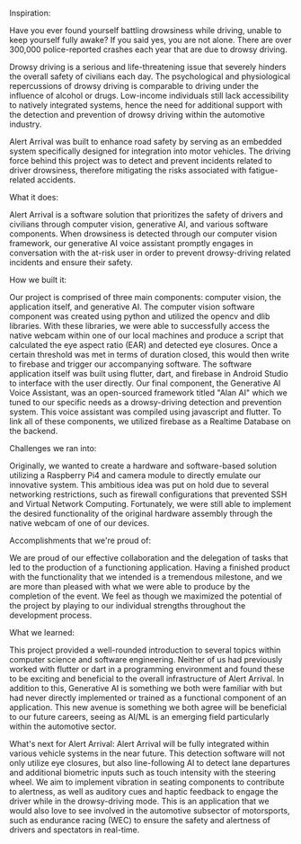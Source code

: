 Inspiration:

Have you ever found yourself battling drowsiness while driving, unable to keep yourself fully awake? If you said yes, you are not alone. There are over 300,000 police-reported crashes each year that are due to drowsy driving.

Drowsy driving is a serious and life-threatening issue that severely hinders the overall safety of civilians each day. The psychological and physiological repercussions of drowsy driving is comparable to driving under the influence of alcohol or drugs. Low-income individuals still lack accessibility to natively integrated systems, hence the need for additional support with the detection and prevention of drowsy driving within the automotive industry.

Alert Arrival was built to enhance road safety by serving as an embedded system specifically designed for integration into motor vehicles. The driving force behind this project was to detect and prevent incidents related to driver drowsiness, therefore mitigating the risks associated with fatigue-related accidents.

What it does:

Alert Arrival is a software solution that prioritizes the safety of drivers and civilians through computer vision, generative AI, and various software components. When drowsiness is detected through our computer vision framework, our generative AI voice assistant promptly engages in conversation with the at-risk user in order to prevent drowsy-driving related incidents and ensure their safety.

How we built it:

Our project is comprised of three main components: computer vision, the application itself, and generative AI. The computer vision software component was created using python and utilized the opencv and dlib libraries. With these libraries, we were able to successfully access the native webcam within one of our local machines and produce a script that calculated the eye aspect ratio (EAR) and detected eye closures. Once a certain threshold was met in terms of duration closed, this would then write to firebase and trigger our accompanying software. The software application itself was built using flutter, dart, and firebase in Android Studio to interface with the user directly. Our final component, the Generative AI Voice Assistant, was an open-sourced framework titled "Alan AI" which we tuned to our specific needs as a drowsy-driving detection and prevention system. This voice assistant was compiled using javascript and flutter. To link all of these components, we utilized firebase as a Realtime Database on the backend.

Challenges we ran into:

Originally, we wanted to create a hardware and software-based solution utilizing a Raspberry Pi4 and camera module to directly emulate our innovative system. This ambitious idea was put on hold due to several networking restrictions, such as firewall configurations that prevented SSH and Virtual Network Computing. Fortunately, we were still able to implement the desired functionality of the original hardware assembly through the native webcam of one of our devices.

Accomplishments that we're proud of:

We are proud of our effective collaboration and the delegation of tasks that led to the production of a functioning application. Having a finished product with the functionality that we intended is a tremendous milestone, and we are more than pleased with what we were able to produce by the completion of the event. We feel as though we maximized the potential of the project by playing to our individual strengths throughout the development process.

What we learned:

This project provided a well-rounded introduction to several topics within computer science and software engineering. Neither of us had previously worked with flutter or dart in a programming environment and found these to be exciting and beneficial to the overall infrastructure of Alert Arrival. In addition to this, Generative AI is something we both were familiar with but had never directly implemented or trained as a functional component of an application. This new avenue is something we both agree will be beneficial to our future careers, seeing as AI/ML is an emerging field particularly within the automotive sector.

What's next for Alert Arrival:
Alert Arrival will be fully integrated within various vehicle systems in the near future. This detection software will not only utilize eye closures, but also line-following AI to detect lane departures and additional biometric inputs such as touch intensity with the steering wheel. We aim to implement vibration in seating components to contribute to alertness, as well as auditory cues and haptic feedback to engage the driver while in the drowsy-driving mode. This is an application that we would also love to see involved in the automotive subsector of motorsports, such as endurance racing (WEC) to ensure the safety and alertness of drivers and spectators in real-time.
